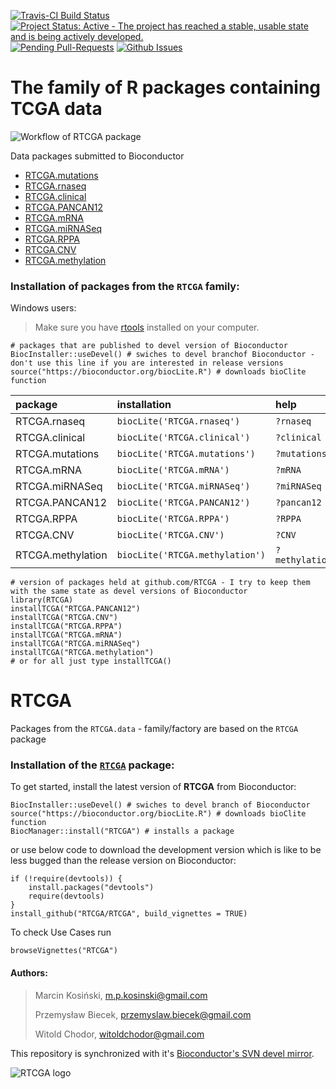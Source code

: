 [![Travis-CI Build Status](https://travis-ci.org/RTCGA/RTCGA.svg?branch=master)](https://travis-ci.org/RTCGA/RTCGA)
[![Project Status: Active - The project has reached a stable, usable state and is being actively developed.](http://www.repostatus.org/badges/latest/active.svg)](http://www.repostatus.org/#active)[![Pending Pull-Requests](http://githubbadges.herokuapp.com/RTCGA/RTCGA/pulls.svg?style=flat)](https://github.com/RTCGA/RTCGA/pulls)
[![Github Issues](http://githubbadges.herokuapp.com/RTCGA/RTCGA/issues.svg)](https://github.com/RTCGA/RTCGA/issues)

# The family of R packages containing TCGA data


![Workflow of RTCGA package](https://raw.githubusercontent.com/RTCGA/RTCGA/master/RTCGA_workflow_ver3.png)



Data packages submitted to Bioconductor

- [RTCGA.mutations](http://bioconductor.org/packages/3.2/data/experiment/html/RTCGA.mutations.html)
- [RTCGA.rnaseq](http://bioconductor.org/packages/3.2/data/experiment/html/RTCGA.rnaseq.html)
- [RTCGA.clinical](http://bioconductor.org/packages/3.2/data/experiment/html/RTCGA.clinical.html)
- [RTCGA.PANCAN12](http://bioconductor.org/packages/RTCGA.PANCAN12/)
- [RTCGA.mRNA](http://bioconductor.org/packages/RTCGA.mRNA/)
- [RTCGA.miRNASeq](http://bioconductor.org/packages/RTCGA.miRNASeq/)
- [RTCGA.RPPA](http://bioconductor.org/packages/RTCGA.RPPA/)
- [RTCGA.CNV](http://bioconductor.org/packages/RTCGA.CNV/)
- [RTCGA.methylation](http://bioconductor.org/packages/RTCGA.methylation/)


### Installation of packages from the `RTCGA` family: 

Windows users:
> Make sure you have [rtools](http://cran.r-project.org/bin/windows/Rtools/) installed on your computer.

```{R}
# packages that are published to devel version of Bioconductor
BiocInstaller::useDevel() # swiches to devel branchof Bioconductor - don't use this line if you are interested in release versions
source("https://bioconductor.org/biocLite.R") # downloads bioClite function
```

|package           |installation                    |help           |vignettes                              |
|:-----------------|:-------------------------------|:--------------|:--------------------------------------|
|RTCGA.rnaseq      |`biocLite('RTCGA.rnaseq')`      |`?rnaseq`      |`browseVignettes('RTCGA.rnaseq')`      |
|RTCGA.clinical    |`biocLite('RTCGA.clinical')`    |`?clinical`    |`browseVignettes('RTCGA.clinical')`    |
|RTCGA.mutations   |`biocLite('RTCGA.mutations')`   |`?mutations`   |`browseVignettes('RTCGA.mutations')`   |
|RTCGA.mRNA        |`biocLite('RTCGA.mRNA')`        |`?mRNA`        |`browseVignettes('RTCGA.mRNA')`        |
|RTCGA.miRNASeq    |`biocLite('RTCGA.miRNASeq')`    |`?miRNASeq`    |`browseVignettes('RTCGA.miRNASeq')`    |
|RTCGA.PANCAN12    |`biocLite('RTCGA.PANCAN12')`    |`?pancan12`    |`browseVignettes('RTCGA.PANCAN12')`    |
|RTCGA.RPPA        |`biocLite('RTCGA.RPPA')`        |`?RPPA`        |`browseVignettes('RTCGA.RPPA')`        |
|RTCGA.CNV         |`biocLite('RTCGA.CNV')`         |`?CNV`         |`browseVignettes('RTCGA.CNV')`         |
|RTCGA.methylation |`biocLite('RTCGA.methylation')` |`?methylation` |`browseVignettes('RTCGA.methylation')` |

```{R}
# version of packages held at github.com/RTCGA - I try to keep them with the same state as devel versions of Bioconductor
library(RTCGA)
installTCGA("RTCGA.PANCAN12")
installTCGA("RTCGA.CNV")
installTCGA("RTCGA.RPPA")
installTCGA("RTCGA.mRNA")
installTCGA("RTCGA.miRNASeq")
installTCGA("RTCGA.methylation")
# or for all just type installTCGA()
```

# RTCGA

Packages from the `RTCGA.data` - family/factory are based on the `RTCGA` package


### Installation of the [`RTCGA`](https://github.com/RTCGA/RTCGA) package: 
To get started, install the latest version of **RTCGA** from Bioconductor:

```{R}
BiocInstaller::useDevel() # swiches to devel branch of Bioconductor
source("https://bioconductor.org/biocLite.R") # downloads bioClite function
BiocManager::install("RTCGA") # installs a package
```
or use below code to download the development version which is like to be less bugged than the release version on Bioconductor:
```{R}
if (!require(devtools)) {
    install.packages("devtools")
    require(devtools)
}
install_github("RTCGA/RTCGA", build_vignettes = TRUE)
```
To check Use Cases run
```{R}
browseVignettes("RTCGA")
```


<h4> Authors: </h4>

>
> Marcin Kosiński, m.p.kosinski@gmail.com
>
> Przemysław Biecek, przemyslaw.biecek@gmail.com
>
> Witold Chodor, witoldchodor@gmail.com
>

This repository is synchronized with it's [Bioconductor's SVN devel mirror](https://hedgehog.fhcrc.org/bioconductor/trunk/madman/Rpacks/RTCGA).


![RTCGA logo](https://avatars3.githubusercontent.com/u/15612915?v=3&s=300)
